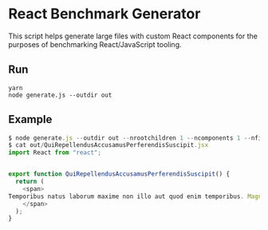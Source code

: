# React Benchmark Generator

This script helps generate large files with custom React components
for the purposes of benchmarking React/JavaScript tooling.

## Run

```
yarn
node generate.js --outdir out
```

## Example

```javascript
$ node generate.js --outdir out --nrootchildren 1 --ncomponents 1 --nfiles 1
$ cat out/QuiRepellendusAccusamusPerferendisSuscipit.jsx 
import React from "react";


export function QuiRepellendusAccusamusPerferendisSuscipit() {
  return (
    <span>
Temporibus natus laborum maxime non illo aut quod enim temporibus. Magni ea et facere ratione neque sapiente quam corrupti. Laborum ea aut. Similique modi maxime quas ipsum corporis. Quo reprehenderit recusandae molestiae. Nesciunt voluptate omnis dolorem eum aut rerum laudantium nostrum enim.
    </span>
  );
}
```